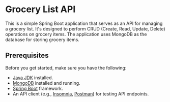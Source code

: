# Grocery List API

This is a simple Spring Boot application that serves as an API for managing a grocery list. It's designed to perform CRUD (Create, Read, Update, Delete) operations on grocery items. The application uses MongoDB as the database for storing grocery items.

## Prerequisites

Before you get started, make sure you have the following:

- [Java JDK](https://www.oracle.com/java/technologies/javase-downloads.html) installed.
- [MongoDB](https://www.mongodb.com/try/download/community) installed and running.
- [Spring Boot](https://spring.io/projects/spring-boot) framework.
- An API client (e.g., [Insomnia](https://insomnia.rest/download), [Postman](https://www.postman.com/downloads/)) for testing API endpoints.
